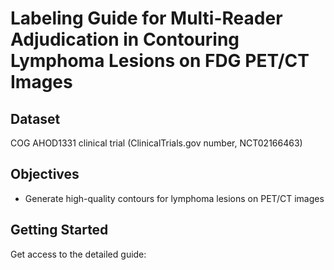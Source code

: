 # Labeling Guide for Multi-Reader Adjudication in Contouring Lymphoma Lesions on FDG PET/CT Images

## Dataset
COG AHOD1331 clinical trial (ClinicalTrials.gov number, NCT02166463) 

## Objectives

- Generate high-quality contours for lymphoma lesions on PET/CT images

## Getting Started

Get access to the detailed guide: 
